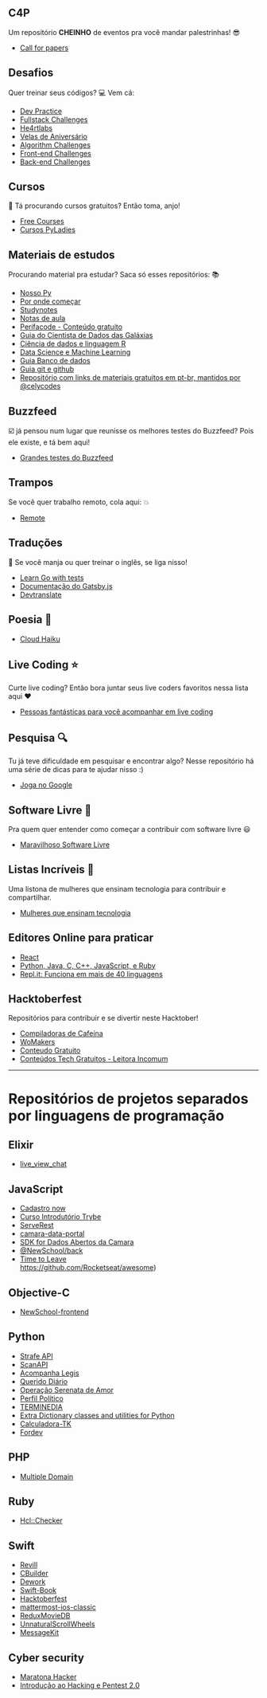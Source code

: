 ## C4P  

Um repositório **CHEINHO** de eventos pra você mandar palestrinhas! :sunglasses:  
- [Call for papers](https://github.com/alinebastos/call-for-papers)  

## Desafios  
Quer treinar seus códigos? :computer: Vem cá:   
- [Dev Practice](https://github.com/alinebastos/dev-practice)  
- [Fullstack Challenges](https://github.com/alinebastos/fullstack-challenges)  
- [He4rtlabs](https://github.com/he4rtlabs/he4rtoberfest-2020)  
- [Velas de Aniversário](https://github.com/WoMakersCode/challenges-algorithms/tree/master/tutorial-challenge-birthday-candles-cake) 
- [Algorithm Challenges](https://github.com/WoMakersCode/challenges-algorithms) 
- [Front-end Challenges](https://github.com/WoMakersCode/challenges-front-end)
- [Back-end Challenges](https://github.com/WoMakersCode/challenges-back-end)

## Cursos  
:pushpin: Tá procurando cursos gratuitos? Então toma, anjo!  
- [Free Courses](https://github.com/alinebastos/free-courses) 
- [Cursos PyLadies](https://github.com/PyLadiesSP/Cursos)

## Materiais de estudos
Procurando material pra estudar? Saca só esses repositórios: :books:  
- [Nosso Py](https://github.com/MariaEduardaDeAzevedo/nosso-py)  
- [Por onde começar](https://github.com/leticiadasilva/por-onde-comecar)  
- [Studynotes](https://github.com/bellesamways/studynotes)  
- [Notas de aula](https://github.com/leticiadasilva/notas-de-aula)   
- [Perifacode - Conteúdo gratuito](https://github.com/perifacode/conteudo-gratuito)  
- [Guia do Cientista de Dados das Galáxias](https://github.com/PizzaDeDados/datascience-pizza)
- [Ciência de dados e linguagem R](https://github.com/hadley)
- [Data Science e Machine Learning](https://github.com/hmason)
- [Guia Banco de dados](https://github.com/WoMakersCode/banco-de-dados)
- [Guia git e github](https://github.com/WoMakersCode/git-e-github)
- [Repositório com links de materiais gratuitos em pt-br, mantidos por @celycodes](https://github.com/celycodes/cursos-gratuitos)


## Buzzfeed

:ballot_box_with_check: já pensou num lugar que reunisse os melhores testes do Buzzfeed? Pois ele existe, e tá bem aqui!  
- [Grandes testes do Buzzfeed](https://github.com/dandaramcsousa/grandes-testes-do-buzzfeed)  

## Trampos  

Se você quer trabalho remoto, cola aqui: :boom:  
- [Remote](https://github.com/alinebastos/remote)  

## Traduções

:pencil: Se você manja ou quer treinar o inglês, se liga nisso!

- [Learn Go with tests](https://github.com/larien/learn-go-with-tests)  
- [Documentação do Gatsby.js](https://github.com/gatsbyjs/gatsby-pt-BR/issues)
- [Devtranslate](https://github.com/devtranslate)

## Poesia :art:  

- [Cloud Haiku](https://github.com/do-community/cloud_haiku)  

## Live Coding :star:  

Curte live coding? Então bora juntar seus live coders favoritos nessa lista aqui :heart:  
- [Pessoas fantásticas para você acompanhar em live coding](https://github.com/Caaddss/awesome-live-coding-streams)  

## Pesquisa :mag:  

Tu já teve dificuldade em pesquisar e encontrar algo? Nesse repositório há uma série de dicas para te ajudar nisso :)  
- [Joga no Google](https://github.com/Caaddss/joga_no_google)  

## Software Livre :tada:  

Pra quem quer entender como começar a contribuir com software livre :smiley:  
- [Maravilhoso Software Livre](https://github.com/Caaddss/Maravilhoso_SoftwareLivre)  

## Listas Incríveis :mega:  

Uma listona de mulheres que ensinam tecnologia para contribuir e compartilhar.
- [Mulheres que ensinam tecnologia](https://github.com/compiladoras/women-teaching-tech)  

## Editores Online para praticar
- [React](https://codesandbox.io/dashboard/home?workspace=47c646b4-8275-43d6-b090-757b9d88d80d)
- [Python, Java, C, C++, JavaScript, e Ruby](http://www.pythontutor.com/)
- [Repl.it: Funciona em mais de 40 linguagens](https://repl.it/)

## Hacktoberfest

Repositórios para contribuir e se divertir neste Hacktober!

- [Compiladoras de Cafeína](https://github.com/compiladoras/women-teaching-tech)
- [WoMakers](https://github.com/WoMakersCode/challenges-algorithms)
- [Conteudo Gratuito](https://github.com/perifacode/conteudo-gratuito)
- [Conteúdos Tech Gratuitos - Leitora Incomum](https://github.com/leitoraincomum/conteudos-tech)

---

# Repositórios de projetos separados por linguagens de programação  

## Elixir

- [live_view_chat](https://github.com/WLSF/live_view_chat)  

## JavaScript

- [Cadastro now](https://github.com/jhonatasmatos/cadastro-now)  
- [Curso Introdutório Trybe](https://go.betrybe.com/freecourse?utm_medium=referral&utm_source=feministech&utm_campaign=3-maratona-live-coder-girls)
- [ServeRest](https://github.com/PauloGoncalvesBH/serverest)  
- [camara-data-portal](https://github.com/AcompanhaLegis/camara-data-portal)  
- [SDK for Dados Abertos da Camara](https://github.com/AcompanhaLegis/sdk-dados-abertos-camara-js)  
- [@NewSchool/back](https://github.com/NewSchoolApp/newschool-backend)  
- [Time to Leave](https://github.com/thamara/time-to-leave)  
https://github.com/Rocketseat/awesome)

## Objective-C  

- [NewSchool-frontend](https://github.com/NewSchoolApp/newschool-frontend)  

## Python  

- [Strafe API](https://github.com/WLSF/strafe)  
- [ScanAPI](https://github.com/scanapi/website)  
- [Acompanha Legis](https://github.com/AcompanhaLegis/acompanha-legis-api)  
- [Querido Diário](https://github.com/okfn-brasil/querido-diario)  
- [Operação Serenata de Amor](https://github.com/okfn-brasil/serenata-de-amor)  
- [Perfil Político](https://github.com/okfn-brasil/perfil-politico)  
- [TERMINEDIA](https://github.com/jsbueno/terminedia)  
- [Extra Dictionary classes and utilities for Python](https://github.com/jsbueno/extradict)  
- [Calculadora-TK](https://github.com/matheusfelipeog/calculadora-tk)
- [Fordev](https://github.com/matheusfelipeog/fordev)

## PHP  

- [Multiple Domain](https://github.com/straube/multiple-domain)  

## Ruby  

- [Hcl::Checker](https://github.com/mfcastellani/hcl-checker)

## Swift

- [Revill](https://github.com/ViniciusDeep/Revill)
- [CBuilder](https://github.com/ViniciusDeep/CBuilder)
- [Dework](https://github.com/ViniciusDeep/Dework)
- [Swift-Book](https://github.com/AcademyIFCE/Swift-Book)
- [Hacktoberfest](https://github.com/incubateind/Hacktoberfest)
- [mattermost-ios-classic](https://github.com/mattermost/mattermost-ios-classic)
- [ReduxMovieDB](https://github.com/cardoso/ReduxMovieDB)
- [UnnaturalScrollWheels](https://github.com/ther0n/UnnaturalScrollWheels)
- [MessageKit](https://github.com/MessageKit/MessageKit)


## Cyber security

- [Maratona Hacker](https://github.com/rayanepimentel/maratonaHacker)
- [Introdução ao Hacking e Pentest 2.0](https://solyd.com.br/treinamentos/introducao-ao-hacking-e-pentest-2)
